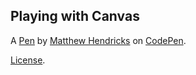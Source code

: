 Playing with Canvas
-------------------


A [Pen](http://codepen.io/watthem/pen/JbEYoz) by [Matthew Hendricks](http://codepen.io/watthem) on [CodePen](http://codepen.io/).

[License](http://codepen.io/watthem/pen/JbEYoz/license).